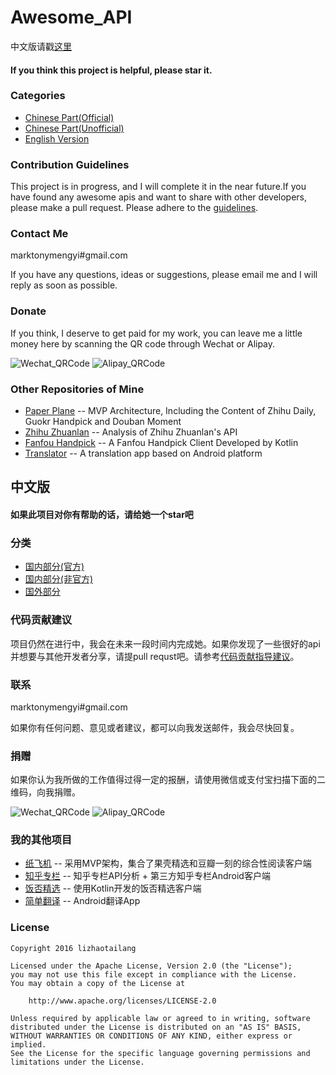 # Awesome_API

中文版请戳[这里](#中文版)

#### If you think this project is helpful, please star it.

### Categories
+ [Chinese Part(Official)](https://github.com/marktony/Awesome_API/blob/master/Chinese_Official.md)
+ [Chinese Part(Unofficial)](https://github.com/marktony/Awesome_API/blob/master/Chinese_Unofficial.md)
+ [English Version](https://github.com/marktony/Awesome_API/blob/master/Global_Version.md)

### Contribution Guidelines
This project is in progress, and I will complete it in the near future.If you have found any awesome apis and want to share with other developers, please make a pull request. Please adhere to the [guidelines](https://github.com/marktony/Awesome_API/blob/master/Contribution_Guidelines.md).

### Contact Me
marktonymengyi#gmail.com

If you have any questions, ideas or suggestions, please email me and I will reply as soon as possible.

### Donate
If you think, I deserve to get paid for my work, you can leave me a little money here by scanning the QR code through Wechat or Alipay.

![Wechat_QRCode](https://github.com/marktony/Awesome_API/blob/master/we_chat_qr_code.png)
![Alipay_QRCode](https://github.com/marktony/Awesome_API/blob/master/alipay_qr_code.png)

### Other Repositories of Mine
+ [Paper Plane](https://github.com/marktony/PaperPlane) -- MVP Architecture, Including the Content of Zhihu Daily, Guokr Handpick and Douban Moment
+ [Zhihu Zhuanlan](https://github.com/marktony/zhuanlan) -- Analysis of Zhihu Zhuanlan's API
+ [Fanfou Handpick](https://github.com/marktony/FanfouHandpick) -- A Fanfou Handpick Client Developed by Kotlin
+ [Translator](https://github.com/marktony/Translator) --  A translation app based on Android platform


## 中文版
#### 如果此项目对你有帮助的话，请给她一个star吧

### 分类
+ [国内部分(官方)](https://github.com/marktony/Awesome_API/blob/master/Internal_Official.md)
+ [国内部分(非官方)](https://github.com/marktony/Awesome_API/blob/master/Internal_Unofficial.md)
+ [国外部分](https://github.com/marktony/Awesome_API/blob/master/Foreign_Version.md)

### 代码贡献建议
项目仍然在进行中，我会在未来一段时间内完成她。如果你发现了一些很好的api并想要与其他开发者分享，请提pull requst吧。请参考[代码贡献指导建议](https://github.com/marktony/Awesome_API/blob/master/Contribution_Guidelines.md)。

### 联系
marktonymengyi#gmail.com

如果你有任何问题、意见或者建议，都可以向我发送邮件，我会尽快回复。

### 捐赠
如果你认为我所做的工作值得过得一定的报酬，请使用微信或支付宝扫描下面的二维码，向我捐赠。

![Wechat_QRCode](https://github.com/marktony/Awesome_API/blob/master/we_chat_qr_code.png)
![Alipay_QRCode](https://github.com/marktony/Awesome_API/blob/master/alipay_qr_code.png)

### 我的其他项目
+ [纸飞机](https://github.com/marktony/PaperPlane) -- 采用MVP架构，集合了果壳精选和豆瓣一刻的综合性阅读客户端
+ [知乎专栏](https://github.com/marktony/zhuanlan) -- 知乎专栏API分析 + 第三方知乎专栏Android客户端
+ [饭否精选](https://github.com/marktony/FanfouHandpick) -- 使用Kotlin开发的饭否精选客户端
+ [简单翻译](https://github.com/marktony/Translator) -- Android翻译App

### License
```
Copyright 2016 lizhaotailang

Licensed under the Apache License, Version 2.0 (the "License");
you may not use this file except in compliance with the License.
You may obtain a copy of the License at

    http://www.apache.org/licenses/LICENSE-2.0

Unless required by applicable law or agreed to in writing, software
distributed under the License is distributed on an "AS IS" BASIS,
WITHOUT WARRANTIES OR CONDITIONS OF ANY KIND, either express or implied.
See the License for the specific language governing permissions and
limitations under the License.
```
